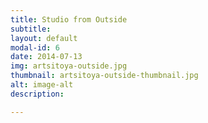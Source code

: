 ```yaml
---
title: Studio from Outside
subtitle:
layout: default
modal-id: 6
date: 2014-07-13
img: artsitoya-outside.jpg
thumbnail: artsitoya-outside-thumbnail.jpg
alt: image-alt
description:

---
```

